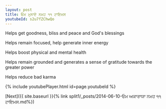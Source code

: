 ```yaml
---
layout: post
title: ਓਮ ਮੁਨਾਏ ਨਮਹ ੧੧ ਟਾਇਮਸ
youtubeId: s2u7fZChwQo
---
```

 
 
Helps get goodness, bliss and peace and God's blessings
 
Helps remain focused, help generate inner energy 
 
Helps boost physical and mental health 
 
Helps remain grounded and generates a sense of gratitude towards the greater power 
 
Helps reduce bad karma
 
 
 
 


{% include youtubePlayer.html id=page.youtubeId %}
 
[Next]({{ site.baseurl }}{% link  split1/_posts/2014-06-10-ਓਮ ਅਕਾਰਾਯਾ ਨਮਹ ੧੧ ਟਾਇਮਸ.md%})
 
